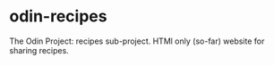 # odin-recipes
The Odin Project: recipes sub-project. HTMl only (so-far) website for sharing recipes.
